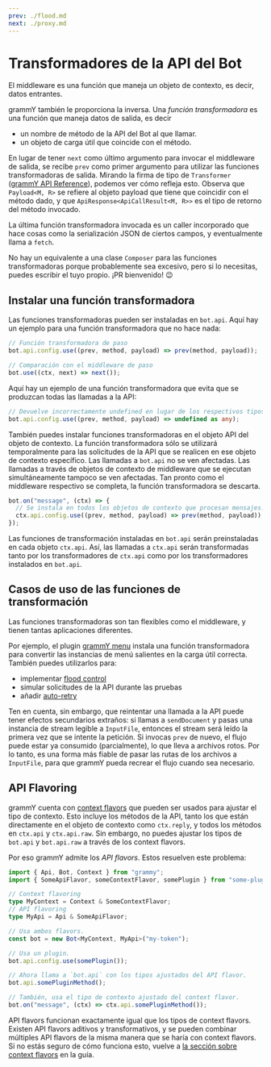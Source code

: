 ```yaml
---
prev: ./flood.md
next: ./proxy.md
---
```


# Transformadores de la API del Bot

El middleware es una función que maneja un objeto de contexto, es decir, datos entrantes.

grammY también le proporciona la inversa.
Una _función transformadora_ es una función que maneja datos de salida, es decir

- un nombre de método de la API del Bot al que llamar.
- un objeto de carga útil que coincide con el método.

En lugar de tener `next` como último argumento para invocar el middleware de salida, se recibe `prev` como primer argumento para utilizar las funciones transformadoras de salida.
Mirando la firma de tipo de `Transformer` ([grammY API Reference](https://doc.deno.land/https://deno.land/x/grammy/mod.ts/~/Transformer)), podemos ver cómo refleja esto.
Observa que `Payload<M, R>` se refiere al objeto payload que tiene que coincidir con el método dado, y que `ApiResponse<ApiCallResult<M, R>>` es el tipo de retorno del método invocado.

La última función transformadora invocada es un caller incorporado que hace cosas como la serialización JSON de ciertos campos, y eventualmente llama a `fetch`.

No hay un equivalente a una clase `Composer` para las funciones transformadoras porque probablemente sea excesivo, pero si lo necesitas, puedes escribir el tuyo propio. ¡PR bienvenido! :wink:

## Instalar una función transformadora

Las funciones transformadoras pueden ser instaladas en `bot.api`.
Aquí hay un ejemplo para una función transformadora que no hace nada:

```ts
// Función transformadora de paso
bot.api.config.use((prev, method, payload) => prev(method, payload));

// Comparación con el middleware de paso
bot.use((ctx, next) => next());
```

Aquí hay un ejemplo de una función transformadora que evita que se produzcan todas las llamadas a la API:

```ts
// Devuelve incorrectamente undefined en lugar de los respectivos tipos de objetos.
bot.api.config.use((prev, method, payload) => undefined as any);
```

También puedes instalar funciones transformadoras en el objeto API del objeto de contexto.
La función transformadora sólo se utilizará temporalmente para las solicitudes de la API que se realicen en ese objeto de contexto específico.
Las llamadas a `bot.api` no se ven afectadas.
Las llamadas a través de objetos de contexto de middleware que se ejecutan simultáneamente tampoco se ven afectadas.
Tan pronto como el middleware respectivo se completa, la función transformadora se descarta.

```ts
bot.on("message", (ctx) => {
  // Se instala en todos los objetos de contexto que procesan mensajes.
  ctx.api.config.use((prev, method, payload) => prev(method, payload));
});
```

Las funciones de transformación instaladas en `bot.api` serán preinstaladas en cada objeto `ctx.api`.
Así, las llamadas a `ctx.api` serán transformadas tanto por los transformadores de `ctx.api` como por los transformadores instalados en `bot.api`.

## Casos de uso de las funciones de transformación

Las funciones transformadoras son tan flexibles como el middleware, y tienen tantas aplicaciones diferentes.

Por ejemplo, el plugin [grammY menu](/plugins/menu.md) instala una función transformadora para convertir las instancias de menú salientes en la carga útil correcta.
También puedes utilizarlos para:

- implementar [flood control](/plugins/transformer-throttler.md)
- simular solicitudes de la API durante las pruebas
- añadir [auto-retry](/plugins/auto-retry.md)

Ten en cuenta, sin embargo, que reintentar una llamada a la API puede tener efectos secundarios extraños: si llamas a `sendDocument` y pasas una instancia de stream legible a `InputFile`, entonces el stream será leído la primera vez que se intente la petición.
Si invocas `prev` de nuevo, el flujo puede estar ya consumido (parcialmente), lo que lleva a archivos rotos.
Por lo tanto, es una forma más fiable de pasar las rutas de los archivos a `InputFile`, para que grammY pueda recrear el flujo cuando sea necesario.

## API Flavoring

grammY cuenta con [context flavors](/guide/context.md#context-flavors) que pueden ser usados para ajustar el tipo de contexto.
Esto incluye los métodos de la API, tanto los que están directamente en el objeto de contexto como `ctx.reply`, y todos los métodos en `ctx.api` y `ctx.api.raw`.
Sin embargo, no puedes ajustar los tipos de `bot.api` y `bot.api.raw` a través de los context flavors.

Por eso grammY admite los _API flavors_.
Estos resuelven este problema:

```ts
import { Api, Bot, Context } from "grammy";
import { SomeApiFlavor, someContextFlavor, somePlugin } from "some-plugin";

// Context flavoring
type MyContext = Context & SomeContextFlavor;
// API flavoring
type MyApi = Api & SomeApiFlavor;

// Usa ambos flavors.
const bot = new Bot<MyContext, MyApi>("my-token");

// Usa un plugin.
bot.api.config.use(somePlugin());

// Ahora llama a `bot.api` con los tipos ajustados del API flavor.
bot.api.somePluginMethod();

// También, usa el tipo de contexto ajustado del context flavor.
bot.on("message", (ctx) => ctx.api.somePluginMethod());
```

API flavors  funcionan exactamente igual que los tipos de context flavors.
Existen API flavors aditivos y transformativos, y se pueden combinar múltiples API flavors de la misma manera que se haría con context flavors.
Si no estás seguro de cómo funciona esto, vuelve a [la sección sobre context flavors](/guide/context.md#context-flavors) en la guía.

